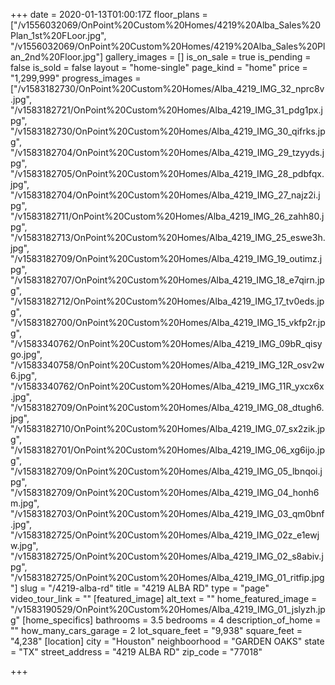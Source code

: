 +++
date = 2020-01-13T01:00:17Z
floor_plans = ["/v1556032069/OnPoint%20Custom%20Homes/4219%20Alba_Sales%20Plan_1st%20FLoor.jpg", "/v1556032069/OnPoint%20Custom%20Homes/4219%20Alba_Sales%20Plan_2nd%20Floor.jpg"]
gallery_images = []
is_on_sale = true
is_pending = false
is_sold = false
layout = "home-single"
page_kind = "home"
price = "1,299,999"
progress_images = ["/v1583182730/OnPoint%20Custom%20Homes/Alba_4219_IMG_32_nprc8v.jpg", "/v1583182721/OnPoint%20Custom%20Homes/Alba_4219_IMG_31_pdg1px.jpg", "/v1583182730/OnPoint%20Custom%20Homes/Alba_4219_IMG_30_qifrks.jpg", "/v1583182704/OnPoint%20Custom%20Homes/Alba_4219_IMG_29_tzyyds.jpg", "/v1583182705/OnPoint%20Custom%20Homes/Alba_4219_IMG_28_pdbfqx.jpg", "/v1583182704/OnPoint%20Custom%20Homes/Alba_4219_IMG_27_najz2i.jpg", "/v1583182711/OnPoint%20Custom%20Homes/Alba_4219_IMG_26_zahh80.jpg", "/v1583182713/OnPoint%20Custom%20Homes/Alba_4219_IMG_25_eswe3h.jpg", "/v1583182709/OnPoint%20Custom%20Homes/Alba_4219_IMG_19_outimz.jpg", "/v1583182707/OnPoint%20Custom%20Homes/Alba_4219_IMG_18_e7qirn.jpg", "/v1583182712/OnPoint%20Custom%20Homes/Alba_4219_IMG_17_tv0eds.jpg", "/v1583182700/OnPoint%20Custom%20Homes/Alba_4219_IMG_15_vkfp2r.jpg", "/v1583340762/OnPoint%20Custom%20Homes/Alba_4219_IMG_09bR_qisygo.jpg", "/v1583340758/OnPoint%20Custom%20Homes/Alba_4219_IMG_12R_osv2w6.jpg", "/v1583340762/OnPoint%20Custom%20Homes/Alba_4219_IMG_11R_yxcx6x.jpg", "/v1583182709/OnPoint%20Custom%20Homes/Alba_4219_IMG_08_dtugh6.jpg", "/v1583182710/OnPoint%20Custom%20Homes/Alba_4219_IMG_07_sx2zik.jpg", "/v1583182701/OnPoint%20Custom%20Homes/Alba_4219_IMG_06_xg6ijo.jpg", "/v1583182709/OnPoint%20Custom%20Homes/Alba_4219_IMG_05_lbnqoi.jpg", "/v1583182709/OnPoint%20Custom%20Homes/Alba_4219_IMG_04_honh6m.jpg", "/v1583182703/OnPoint%20Custom%20Homes/Alba_4219_IMG_03_qm0bnf.jpg", "/v1583182725/OnPoint%20Custom%20Homes/Alba_4219_IMG_02z_e1ewjw.jpg", "/v1583182725/OnPoint%20Custom%20Homes/Alba_4219_IMG_02_s8abiv.jpg", "/v1583182725/OnPoint%20Custom%20Homes/Alba_4219_IMG_01_ritfip.jpg"]
slug = "/4219-alba-rd"
title = "4219 ALBA RD"
type = "page"
video_tour_link = ""
[featured_image]
alt_text = ""
home_featured_image = "/v1583190529/OnPoint%20Custom%20Homes/Alba_4219_IMG_01_jslyzh.jpg"
[home_specifics]
bathrooms = 3.5
bedrooms = 4
description_of_home = ""
how_many_cars_garage = 2
lot_square_feet = "9,938"
square_feet = "4,238"
[location]
city = "Houston"
neighboorhood = "GARDEN OAKS"
state = "TX"
street_address = "4219 ALBA RD"
zip_code = "77018"

+++

